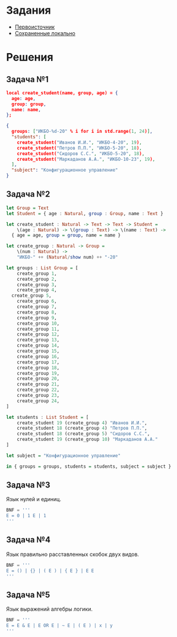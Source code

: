 # Задания
* [Первоисточник](https://github.com/true-grue/kisscm/blob/main/pract/pract3.md)
* [Сохраненные локально](tasks.md)

# Решения
## Задача №1
```json
local create_student(name, group, age) = {
  age: age,
  group: group,
  name: name,
};

{
  groups: ["ИКБО-%d-20" % i for i in std.range(1, 24)],
  "students": [
    create_student("Иванов И.И.", "ИКБО-4-20", 19),
    create_student("Петров П.П.", "ИКБО-5-20", 18),
    create_student("Сидоров С.С.", "ИКБО-5-20", 18),
    create_student("Маркаданов А.А.", "ИКБО-10-23", 19),
  ],
  "subject": "Конфигурационное управление"
}
```

## Задача №2
```haskell
let Group = Text
let Student = { age : Natural, group : Group, name : Text }

let create_student : Natural -> Text -> Text -> Student =
	\(age : Natural) -> \(group : Text) -> \(name : Text) ->
  { age = age, group = group, name = name }

let create_group : Natural -> Group =
	\(num : Natural) ->
	"ИКБО-" ++ (Natural/show num) ++ "-20"

let groups : List Group = [ 
	create_group 1,
	create_group 2,
	create_group 3,
	create_group 4,
  create_group 5,
	create_group 6,
	create_group 7,
	create_group 8,
	create_group 9,
	create_group 10,
	create_group 11,
	create_group 12,
	create_group 13,
	create_group 14,
	create_group 15,
	create_group 16,
	create_group 17,
	create_group 18,
	create_group 19,
	create_group 20,
	create_group 21,
	create_group 22,
	create_group 23,
	create_group 24,
]

let students : List Student = [ 
	create_student 19 (create_group 4) "Иванов И.И.", 
	create_student 18 (create_group 4) "Петров П.П.",
	create_student 18 (create_group 5) "Сидоров С.С.",
	create_student 19 (create_group 10) "Маркаданов А.А."
]

let subject = "Конфигурационное управление"

in { groups = groups, students = students, subject = subject }
```

## Задача №3
Язык нулей и единиц.
```python
BNF = '''
E = 0 | 1 E | 1
'''
```

## Задача №4
Язык правильно расставленных скобок двух видов.
```python
BNF = '''
E = () | {} | ( E ) | { E } | E E
'''
```

## Задача №5
Язык выражений алгебры логики.
```python
BNF = '''
E = E & E | E OR E | ~ E | ( E ) | x | y
'''
```